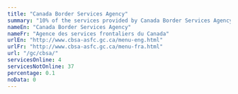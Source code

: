 ```yaml
---
title: "Canada Border Services Agency"
summary: "10% of the services provided by Canada Border Services Agency are available end-to-end online. 4 are available online, and 37 are not available online."
nameEn: "Canada Border Services Agency"
nameFr: "Agence des services frontaliers du Canada"
urlEn: "http://www.cbsa-asfc.gc.ca/menu-eng.html"
urlFr: "http://www.cbsa-asfc.gc.ca/menu-fra.html"
url: "/gc/cbsa/"
servicesOnline: 4
servicesNotOnline: 37
percentage: 0.1
noData: 0
---
```


